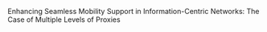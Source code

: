Enhancing Seamless Mobility Support in Information-Centric Networks: The Case of Multiple Levels of Proxies
